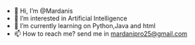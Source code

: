 - 👋 Hi, I’m @Mardanis
- 👀 I’m interested in Artificial  Intelligence
- 🌱 I’m currently learning on Python,Java and html 
- 📫 How to reach me? send me in mardanipro25@gmail.com

<!---
Mardanis/Mardanis is a ✨ special ✨ repository because its `README.md` (this file) appears on your GitHub profile.
You can click the Preview link to take a look at your changes.
--->

